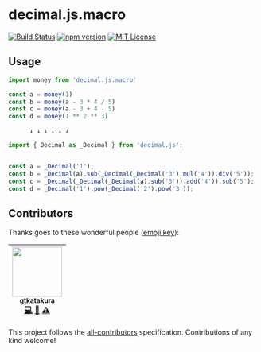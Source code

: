 # decimal.js.macro
[![Build Status](https://img.shields.io/circleci/project/github/gtkatakura/decimal.js.macro/master.svg?label=build)](https://circleci.com/gh/gtkatakura/decimal.js.macro)
[![npm version](https://badge.fury.io/js/decimal.js.macro.svg)](https://badge.fury.io/js/decimal.js.macro)
[![MIT License](https://img.shields.io/npm/l/decimal.js.macro.svg)](https://github.com/gtkatakura/decimal.js.macro/blob/master/LICENSE.md)

## Usage

```js
import money from 'decimal.js.macro'

const a = money(1)
const b = money(a - 3 * 4 / 5)
const c = money(a - 3 + 4 - 5)
const d = money(1 ** 2 ** 3)

      ↓ ↓ ↓ ↓ ↓ ↓

import { Decimal as _Decimal } from 'decimal.js';


const a = _Decimal('1');
const b = _Decimal(a).sub(_Decimal(_Decimal('3').mul('4')).div('5'));
const c = _Decimal(_Decimal(_Decimal(a).sub('3')).add('4')).sub('5');
const d = _Decimal('1').pow(_Decimal('2').pow('3'));
```

## Contributors

Thanks goes to these wonderful people ([emoji key](https://github.com/kentcdodds/all-contributors#emoji-key)):

<!-- ALL-CONTRIBUTORS-LIST:START - Do not remove or modify this section -->
<!-- prettier-ignore -->
| [<img src="https://avatars0.githubusercontent.com/u/8618687?v=4" width="100px;"/><br /><sub><b>gtkatakura</b></sub>](https://github.com/gtkatakura)<br />[💻](https://github.com/gtkatakura/decimal.js.macro/commits?author=gtkatakura "Code") [🤔](#ideas-gtkatakura "Ideas, Planning, & Feedback") [⚠️](https://github.com/gtkatakura/decimal.js.macro/commits?author=gtkatakura "Tests") |
| :---: |
<!-- ALL-CONTRIBUTORS-LIST:END -->

This project follows the [all-contributors](https://github.com/kentcdodds/all-contributors) specification. Contributions of any kind welcome!
